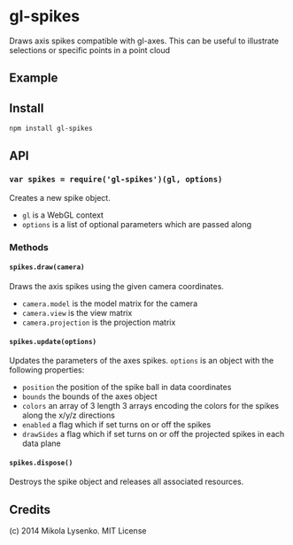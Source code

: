 gl-spikes
=========
Draws axis spikes compatible with gl-axes.  This can be useful to illustrate selections or specific points in a point cloud

## Example

## Install

```
npm install gl-spikes
```

## API

### `var spikes = require('gl-spikes')(gl, options)`
Creates a new spike object.

* `gl` is a WebGL context
* `options` is a list of optional parameters which are passed along

### Methods

#### `spikes.draw(camera)`
Draws the axis spikes using the given camera coordinates.

* `camera.model` is the model matrix for the camera
* `camera.view` is the view matrix
* `camera.projection` is the projection matrix

#### `spikes.update(options)`
Updates the parameters of the axes spikes. `options` is an object with the following properties:

* `position` the position of the spike ball in data coordinates
* `bounds` the bounds of the axes object
* `colors` an array of 3 length 3 arrays encoding the colors for the spikes along the x/y/z directions
* `enabled` a flag which if set turns on or off the spikes
* `drawSides` a flag which if set turns on or off the projected spikes in each data plane

#### `spikes.dispose()`
Destroys the spike object and releases all associated resources.

## Credits
(c) 2014 Mikola Lysenko. MIT License